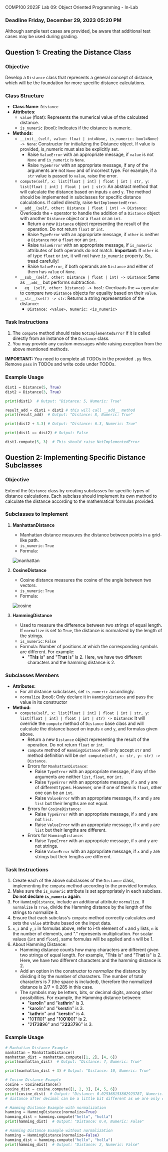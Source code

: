  COMP100 2023F Lab 09: Object Oriented Programming - In-Lab
### Deadline Friday, December 29, 2023 05:20 PM

Although sample test cases are provided, be aware that additional test cases may be used during grading.

## Question 1: Creating the Distance Class

### Objective
Develop a `Distance` class that represents a general concept of distance, which will be the foundation for more specific distance calculations.

### Class Structure

- **Class Name**: `Distance`
- **Attributes**:
   - `value` (float): Represents the numerical value of the calculated distance.
   - `is_numeric` (bool): Indicates if the distance is numeric.
- **Methods**:
   - `__init__(self, value: float | int=None, is_numeric: bool=None) -> None`: Constructor for initializing the Distance object. If value is provided, is_numeric must also be explicitly set.
      - Raise `ValueError` with an appropriate message, if `value` is not `None` and `is_numeric` is `None`.
      - Raise `TypeError` with an appropriate message, if any of the arguments are not `None` and of incorrect type. For example, if a `str` value is passed to `value`, raise the error.
   - `compute(self, x: list[float | int] | float | int | str, y: list[float | int] | float | int | str)`: An abstract method that will calculate the distance based on inputs `x` and `y`. The method should be implemented in subclasses for specific distance calculations. If called directly, raise `NotImplementedError`.
   - `__add__(self, other: Distance | float | int) -> Distance`: Overloads the `+` operator to handle the addition of a `Distance` object with another `Distance` object or a `float` or an `int`.
      - Return a new `Distance` object representing the result of the operation. Do not return `float` or `int`.
      - Raise `TypeError` with an appropriate message, if `other` is neither a `Distance` nor a `float` nor an `int`.
      - Raise `ValueError` with an appropriate message, if `is_numeric` attributes of both operands do not match. **Important:** If `other` is of type `float` or `int`, it will not have `is_numeric` property. So, tread carefully!
      - Raise `ValueError`, if both operands are `Distance` and either of them has `value` of `None`.
   - `__sub__(self, other: Distance | float | int) -> Distance`: Same as `__add__` but performs subtraction.
   - `__eq__(self, other: Distance) -> bool`: Overloads the `==` operator to compare two `Distance` objects for equality based on their `value`.
   - `__str__(self) -> str`: Returns a string representation of the distance:
      - `Distance: <value>, Numeric: <is_numeric>`

### Task Instructions
1. The `compute` method should raise `NotImplementedError` if it is called directly from an instance of the `Distance` class.
2. You may provide any custom messages while raising exception from the above mentioned methods.

**IMPORTANT:** You need to complete all TODOs in the provided `.py` files. Remove `pass` in TODOs and write code under TODOs.

### Example Usage
```python
dist1 = Distance(5, True)
dist2 = Distance(3, True)

print(dist1)  # Output: "Distance: 5, Numeric: True"

result_add = dist1 + dist2 # this will call __add__ method
print(result_add)  # Output: "Distance: 8, Numeric: True"

print(dist2 + 3.3) # Output: "Distance: 6.3, Numeric: True"

print(dist1 == dist2) # Output: False

dist1.compute(5, 3)  # This should raise NotImplementedError
```

## Question 2: Implementing Specific Distance Subclasses

### Objective
Extend the `Distance` class by creating subclasses for specific types of distance calculations. Each subclass should implement its own method to calculate the distance according to the mathematical formulas provided.

### Subclasses to Implement

1. **ManhattanDistance**
    - Manhattan distance measures the distance between points in a grid-like path.
    - `is_numeric`: `True`
    - Formula:
   
   ![manhattan](assets/manhattan.png)
   
2. **CosineDistance**
   - Cosine distance measures the cosine of the angle between two vectors.
   - `is_numeric`: `True`
   - Formula:
   
   ![cosine](assets/cosine.png)

3. **HammingDistance**
   - Used to measure the difference between two strings of equal length. If `normalize` is set to `True`, the distance is normalized by the length of the strings.
   - `is_numeric`: `False`
   - Formula: Number of positions at which the corresponding symbols are different. For example:
     - "Th**is** is" and "Th**at** is" is 2. Here, we have two different characters and the hamming distance is 2.

### Subclasses Members

- **Attributes:**
   - For all distance subclasses, set `is_numeric` accordingly.
   - `normalize` (bool): Only declare it in `HammingDistance` and pass the value in its constructor
- **Method:**
   - `compute(self, x: list[float | int] | float | int | str, y: list[float | int] | float | int | str) -> Distance`: It will override the `compute` method of `Distance` base class and will calculate the distance based on inputs `x` and `y`, and formulas given above.
      - Return a new `Distance` object representing the result of the operation. Do not return `float` or `int`.
      - `compute` method of  `HammingDistance` will only accept `str` and method definition will be `def compute(self, x: str, y: str) -> Distance`.
      - Errors for `ManhattanDistance`:
         - Raise `TypeError` with an appropriate message, if any of the arguments are neither `list`, `float`, nor `int`.
         - Raise `TypeError` with an appropriate message, if `x` and `y` are of different types. However, one if one of them is `float`, other one can be an `int`.
         - Raise `ValueError` with an appropriate message, if `x` and `y` are `list` but their lengths are not equal.
      - Errors for `CosineDistance`:
         - Raise `TypeError` with an appropriate message, if `x` and `y` are not `list`.
         - Raise `ValueError` with an appropriate message, if `x` and `y` are `list` but their lengths are different.
      - Errors for `HammingDistance`:
         - Raise `TypeError` with an appropriate message, if `x` and `y` are not strings.
         - Raise `ValueError` with an appropriate message, if `x` and `y` are strings but their lengths are different.

### Task Instructions

1. Create each of the above subclasses of the `Distance` class, implementing the `compute` method according to the provided formulas.
2. Make sure the `is_numeric` attribute is set appropriately in each subclass. **Do not declare `is_numeric` again**.
3. For `HammingDistance`, include an additional attribute `normalize`. If `normalize` is `True`, divide the Hamming distance by the length of the strings to normalize it.
4. Ensure that each subclass's `compute` method correctly calculates and sets the `value` attribute based on the input data.
5. `x_i` and `y_i` in formulas above, refer to *i*-th element of `x` and `y` lists, `n` is the number of elements, and "." represents multiplication. For scalar values (`int` and `float`), same formulas will be applied and `n` will be 1.
7. About Hamming Distance:
   - Hamming distance counts how many characters are different given two strings of equal length. For example, "Th**is** is" and "Th**at** is" is 2. Here, we have two different characters and the hamming distance is 2.
   - Add an option in the constructor to *normalize* the distance by dividing it by the number of characters. The number of total characters is 7 (the space is included), therefore the normalized distance is 2/7 = 0.285 in this case.
   - The symbols may be letters, bits, or decimal digits, among other possibilities. For example, the Hamming distance between:
      - "ka**rol**in" and "ka**thr**in" is 3.
      - "k**a**r**o**lin" and "k**e**r**s**tin" is 3.
      - "k**athr**in" and "k**erst**in" is 4.
      - "10**1**1**1**01" and "10**0**1**0**01" is 2.
      - "2**17**3**8**96" and "2**23**3**7**96" is 3.

### Example Usage

```python
# Manhattan Distance Example
manhattan = ManhattanDistance()
manhattan_dist = manhattan.compute([1, 2], [4, 6])
print(manhattan_dist)  # Output: "Distance: 7, Numeric: True"

print(manhattan_dist + 3) # Output: "Distance: 10, Numeric: True"

# Cosine Distance Example
cosine = CosineDistance()
cosine_dist = cosine.compute([1, 2, 3], [4, 5, 6])
print(cosine_dist)  # Output: "Distance: 0.025368153802923787, Numeric: True"
# distance after decimal can be a little bit different as we are only checking for certain threshold

# Hamming Distance Example with normalization
hamming = HammingDistance(normalize=True)
hamming_dist = hamming.compute("hello", "holla")
print(hamming_dist)  # Output: "Distance: 0.4, Numeric: False"

# Hamming Distance Example without normalization
hamming = HammingDistance(normalize=False)
hamming_dist = hamming.compute("hello", "holla")
print(hamming_dist)  # Output: "Distance: 2, Numeric: False"
```
